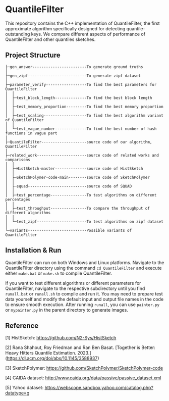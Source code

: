 # QuantileFilter
This repository contains the C++ implementation of QuantileFilter, the first approximate algorithm specifically designed for detecting quantile-outstanding keys. We compare different aspects of performance of QuantileFilter and other quantiles sketches.

## Project Structure

```
├─gen_answer------------------------To generate ground truths
│
├─gen_zipf--------------------------To generate zipf dataset
│
├─parameter_verify------------------To find the best parameters for QuantileFilter
│  │
│  ├─test_block_length--------------To find the best block length
│  │
│  ├─test_memory_proportion---------To find the best memory proportion
│  │
│  ├─test_scaling-------------------To find the best algorithm variant of QuantileFilter
│  │
│  └─test_vague_number--------------To find the best number of hash functions in vague part
│
├─QuantileFilter--------------------source code of our algorithm, QuantileFilter
│
├─related_work----------------------source code of related works and comparisons
│  │
│  ├─HistSketch-master--------------source code of HistSketch
│  │
│  ├─SketchPolymer-code-main--------source code of SketchPolymer
│  │
│  ├─squad--------------------------source code of SQUAD
│  │
│  ├─test_percentage----------------To test algorithms on different percentages
│  │
│  ├─test_throughput----------------To compare the throughput of different algorithms
│  │
│  └─test_zipf----------------------To test algorithms on zipf dataset
│
└─variants--------------------------Possible variants of QuantileFilter
```

## Installation & Run

QuantileFilter can run on both Windows and Linux platforms. Navigate to the QuantileFilter directory using the command `cd QuantileFilter` and execute either `make.bat` or `make.sh` to compile QuantileFilter.

If you want to test different algorithms or different parameters for QuantileFilter, navigate to the respective subdirectory until you find `runall.bat` or `runall.sh` to compile and run it. You may need to prepare test data yourself and modify the default input and output file names in the code to ensure smooth execution. After running `runall`, you can use `painter.py` or `mypainter.py` in the parent directory to generate images.


## Reference

[1] HistSketch: https://github.com/N2-Sys/HistSketch

[2] Rana Shahout, Roy Friedman and Ran Ben Basat. [Together is Better: Heavy Hitters Quantile Estimation. 2023.] (https://dl.acm.org/doi/abs/10.1145/3588937)

[3] SketchPolymer: https://github.com/SketchPolymer/SketchPolymer-code

[4] CAIDA dataset: http://www.caida.org/data/passive/passive_dataset.xml

[5] Yahoo dataset: https://webscope.sandbox.yahoo.com/catalog.php?datatype=g
